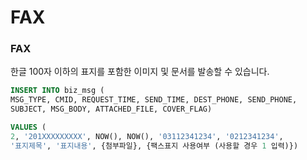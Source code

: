 # FAX

### FAX

한글 100자 이하의 표지를 포함한 이미지 및 문서를 발송할 수 있습니다.

```sql
INSERT INTO biz_msg (
MSG_TYPE, CMID, REQUEST_TIME, SEND_TIME, DEST_PHONE, SEND_PHONE, 
SUBJECT, MSG_BODY, ATTACHED_FILE, COVER_FLAG)

VALUES (
2, '201XXXXXXXXX', NOW(), NOW(), '03112341234', '0212341234', 
'표지제목', '표지내용', {첨부파일}, {팩스표지 사용여부 (사용할 경우 1 입력)})
```

